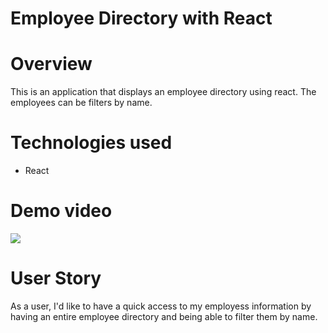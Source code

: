 # Employee Directory with React

# Overview
This is an application that displays an employee directory using react. The employees can be filters by name.
# Technologies used
* React


# Demo video
![](vid/demoVid.gif)

# User Story 
As a user, I'd like to have a quick access to my employess information by having an entire employee directory and being able to filter them by name. 
